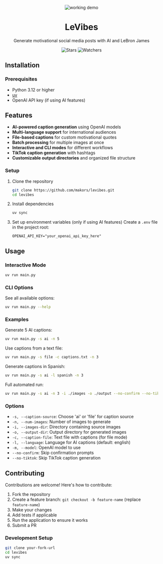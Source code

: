 <p align="center">
<img src="https://github.com/user-attachments/assets/24d6a4c4-6313-4b89-99c2-3c15783d7eaa" alt="working demo" />
</p>

<h1 align="center"> LeVibes </h1>
<p align="center">Generate <bold>motivational</bold> social media posts with <bold>AI</bold> and <bold>LeBron James</bold>

<p align="center">
  <img alt="Stars" src="https://img.shields.io/github/stars/makors/levibes" />
  <img alt="Watchers" src="https://img.shields.io/github/watchers/makors/levibes" />
</p>

## Installation

### Prerequisites

- Python 3.12 or higher
- [uv](https://astral.sh/uv)
- OpenAI API key (if using AI features)

## Features

- **AI-powered caption generation** using OpenAI models
- **Multi-language support** for international audiences
- **File-based captions** for custom motivational quotes
- **Batch processing** for multiple images at once
- **Interactive and CLI modes** for different workflows
- **TikTok caption generation** with hashtags
- **Customizable output directories** and organized file structure

### Setup

1. Clone the repository
   ```bash
   git clone https://github.com/makors/levibes.git
   cd levibes
   ```

2. Install dependencies
   ```bash
   uv sync
   ```

3. Set up environment variables (only if using AI features)
   Create a `.env` file in the project root:
   ```env
   OPENAI_API_KEY="your_openai_api_key_here"
   ```

## Usage

### Interactive Mode
```bash
uv run main.py
```

### CLI Options
See all available options:
```bash
uv run main.py --help
```

### Examples

Generate 5 AI captions:
```bash
uv run main.py -s ai -n 5
```

Use captions from a text file:
```bash
uv run main.py -s file -c captions.txt -n 3
```

Generate captions in Spanish:
```bash
uv run main.py -s ai -l spanish -n 3
```

Full automated run:
```bash
uv run main.py -s ai -n 3 -i ./images -o ./output --no-confirm --no-tiktok
```

### Options

- `-s, --caption-source`: Choose 'ai' or 'file' for caption source
- `-n, --num-images`: Number of images to generate
- `-i, --images-dir`: Directory containing source images
- `-o, --output-dir`: Output directory for generated images
- `-c, --caption-file`: Text file with captions (for file mode)
- `-l, --language`: Language for AI captions (default: english)
- `-m, --model`: OpenAI model to use
- `--no-confirm`: Skip confirmation prompts
- `--no-tiktok`: Skip TikTok caption generation

## Contributing

Contributions are welcome! Here's how to contribute:

1. Fork the repository
2. Create a feature branch: `git checkout -b feature-name` (replace `feature-name`)
3. Make your changes
4. Add tests if applicable
5. Run the application to ensure it works
6. Submit a PR

### Development Setup

```bash
git clone your-fork-url
cd levibes
uv sync
```
